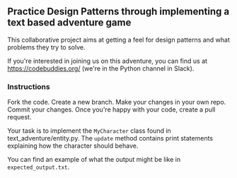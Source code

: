 Practice Design Patterns through implementing a text based adventure game
-------------------------------------------------------------------------

This collaborative project aims at getting a feel for design patterns and what 
problems they try to solve.

If you're interested in joining us on this adventure, you can find us at
https://codebuddies.org/ (we're in the Python channel in Slack).

### Instructions

Fork the code. Create a new branch. Make your changes in your own repo.
Commit your changes. Once you're happy with your code, create a pull request.

Your task is to implement the `MyCharacter` class found in 
text_adventure/entity.py. The `update` method contains print statements
explaining how the character should behave.

You can find an example of what the output might be like in 
`expected_output.txt`.
